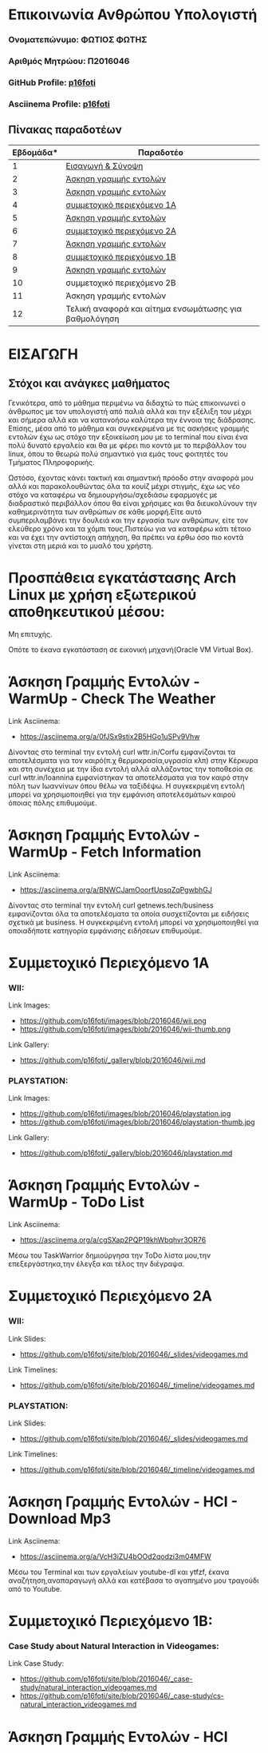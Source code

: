 # Επικοινωνία Ανθρώπου Υπολογιστή

### Ονοματεπώνυμο: ΦΩΤΙΟΣ ΦΩΤΗΣ
### Αριθμός Μητρώου: Π2016046
### GitHub Profile: [p16foti](https://github.com/p16foti)
### Asciinema Profile: [p16foti](https://asciinema.org/~p16foti)

## Πίνακας παραδοτέων

| Εβδομάδα* | Παραδοτέο |
| --- | --- |
| 1 | [Εισαγωγή & Σύνοψη](#εισαγωγη) |
| 2 | [Άσκηση γραμμής εντολών](#άσκηση-γραμμής-εντολών---warmup---check-the-weather) |
| 3 | [Άσκηση γραμμής εντολών](#άσκηση-γραμμής-εντολών---warmup---fetch-information) |
| 4 | [συμμετοχικό περιεχόμενο 1A](#συμμετοχικό-περιεχόμενο-1α) |
| 5 | [Άσκηση γραμμής εντολών](#άσκηση-γραμμής-εντολών---warmup---todo-list) |
| 6 | [συμμετοχικό περιεχόμενο 2A](#συμμετοχικό-περιεχόμενο-2α) |
| 7 | [Άσκηση γραμμής εντολών](#άσκηση-γραμμής-εντολών---hci---download-mp3) |
| 8 | [συμμετοχικό περιεχόμενο 1B](#συμμετοχικό-περιεχόμενο-1β) |
| 9 | [Άσκηση γραμμής εντολών](#άσκηση-γραμμής-εντολών---hci) |
| 10 | συμμετοχικό περιεχόμενο 2B |
| 11 | Άσκηση γραμμής εντολών |
| 12 | Τελική αναφορά και αίτημα ενσωμάτωσης για βαθμολόγηση |

# ΕΙΣΑΓΩΓΗ

## Στόχοι και ανάγκες μαθήματος

Γενικότερα, από το μάθημα περιμένω να διδαχτώ το πώς επικοινωνεί ο άνθρωπος με τον υπολογιστή από παλιά αλλά και την εξέλιξη του μέχρι και σήμερα αλλά και να κατανοήσω καλύτερα την έννοια της διάδρασης.
Επίσης, μέσα από το μάθημα και συγκεκριμένα με τις ασκήσεις γραμμής εντολών έχω ως στόχο την εξοικείωση μου με το terminal που είναι ένα πολύ δυνατό εργαλείο και θα με φέρει πιο κοντά με το περιβάλλον του linux, όπου το θεωρώ πολύ σημαντικό για εμάς τους φοιτητές του Τμήματος Πληροφορικής.

Ωστόσο, έχοντας κάνει τακτική και σημαντική πρόοδο στην αναφορά μου αλλά και παρακολουθώντας όλα τα κουίζ μέχρι στιγμής, έχω ως νέο στόχο να καταφέρω να δημιουργήσω/σχεδιάσω εφαρμογές με διαδραστικό περιβάλλον όπου θα είναι χρήσιμες και θα διευκολύνουν την καθημερινότητα των ανθρώπων σε κάθε μορφή.Είτε αυτό συμπεριλαμβάνει την δουλειά και την εργασία των ανθρώπων, είτε τον ελεύθερο χρόνο και τα χόμπι τους.Πιστεύω για να καταφέρω κάτι τέτοιο και να έχει την αντίστοιχη απήχηση, θα πρέπει να έρθω όσο πιο κοντά γίνεται στη μεριά και το μυαλό του χρήστη.

# Προσπάθεια εγκατάστασης Arch Linux με χρήση εξωτερικού αποθηκευτικού μέσου:

Μη επιτυχής.

Οπότε το έκανα εγκατάσταση σε εικονική μηχανή(Oracle VM Virtual Box).

# Άσκηση Γραμμής Εντολών - WarmUp - Check The Weather

Link Asciinema: 
- https://asciinema.org/a/0fJSx9stix2B5HGo1uSPv9Vhw

Δίνοντας στο terminal την εντολή curl wttr.in/Corfu εμφανίζονται τα αποτελέσματα για τον καιρό(π.χ θερμοκρασία,υγρασία κλπ) στην Κέρκυρα και στη συνέχεια με την ίδια εντολή αλλά αλλάζοντας την τοποθεσία σε curl wttr.in/Ioannina εμφανίστηκαν τα αποτελέσματα για τον καιρό στην πόλη των Ιωαννίνων όπου θέλω να ταξιδέψω. Η συγκεκριμένη εντολή μπορεί να χρησιμοποιηθεί για την εμφάνιση αποτελεσμάτων καιρού όποιας πόλης επιθυμούμε.

# Άσκηση Γραμμής Εντολών - WarmUp - Fetch Information

Link Asciinema: 
- https://asciinema.org/a/BNWCJamOoorfUpsqZqPgwbhGJ

Δίνοντας στο terminal την εντολή curl getnews.tech/business εμφανίζονται όλα τα αποτελέσματα τα οποία συσχετίζονται με ειδήσεις σχετικά με business. Η συγκεκριμένη εντολή μπορεί να χρησιμοποιηθεί για οποιαδήποτε κατηγορία εμφάνισης ειδήσεων επιθυμούμε.

# Συμμετοχικό Περιεχόμενο 1Α

### WII:

Link Images: 
- https://github.com/p16foti/images/blob/2016046/wii.png
- https://github.com/p16foti/images/blob/2016046/wii-thumb.png

Link Gallery:
- https://github.com/p16foti/_gallery/blob/2016046/wii.md

### PLAYSTATION:

Link Images:
- https://github.com/p16foti/images/blob/2016046/playstation.jpg
- https://github.com/p16foti/images/blob/2016046/playstation-thumb.jpg

Link Gallery:
- https://github.com/p16foti/_gallery/blob/2016046/playstation.md

# Άσκηση Γραμμής Εντολών - WarmUp - ToDo List

Link Asciinema: 
- https://asciinema.org/a/cgSXap2PQP19khWbqhvr3OR76

Μέσω του TaskWarrior δημιούργησα την ToDo λίστα μου,την επεξεργάστηκα,την έλεγξα και τέλος την διέγραψα.

# Συμμετοχικό Περιεχόμενο 2Α

### WII:

Link Slides:
- https://github.com/p16foti/site/blob/2016046/_slides/videogames.md

Link Timelines:
- https://github.com/p16foti/site/blob/2016046/_timeline/videogames.md

### PLAYSTATION:

Link Slides:
- https://github.com/p16foti/site/blob/2016046/_slides/videogames.md

Link Timelines:
- https://github.com/p16foti/site/blob/2016046/_timeline/videogames.md

# Άσκηση Γραμμής Εντολών - HCI - Download Mp3

Link Asciinema: 
- https://asciinema.org/a/VcH3iZU4bOOd2qodzi3m04MFW

Μέσω του Terminal και των εργαλείων youtube-dl και ytfzf, έκανα αναζήτηση,αναπαραγωγή αλλά και κατέβασα το αγαπημένο μου τραγούδι από το Youtube.

# Συμμετοχικό Περιεχόμενο 1Β:

### Case Study about Natural Interaction in Videogames:

Link Case Study:
- https://github.com/p16foti/site/blob/2016046/_case-study/natural_interaction_videogames.md
- https://github.com/p16foti/site/blob/2016046/_case-study/cs-natural_interaction_videogames.md

# Άσκηση Γραμμής Εντολών - HCI



